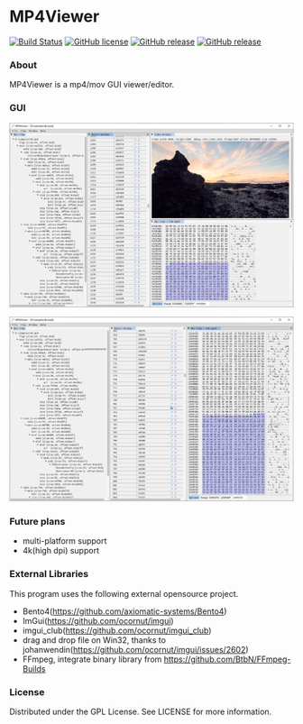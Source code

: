MP4Viewer
====
[![Build Status](https://img.shields.io/github/workflow/status/aogun/MP4Viewer/build)](https://github.com/aogun/MP4Viewer/actions?workflow=build)
[![GitHub license](https://img.shields.io/github/license/aogun/MP4Viewer.svg)](https://github.com/aogun/MP4Viewer/blob/master/LICENSE)
[![GitHub release](https://img.shields.io/github/release/aogun/MP4Viewer/all.svg)](https://github.com/aogun/MP4Viewer/releases)
[![GitHub release](https://img.shields.io/badge/Support-Windows%20x64-blue?logo=Windows&style=flat-square)](https://github.com/aogun/MP4Viewer/releases)

### About  
MP4Viewer is a mp4/mov GUI viewer/editor.  

### GUI
![ui example 1](docs/images/ui-1.jpg)  
    
![ui example 2](docs/images/ui-2.jpg)  

### Future plans
- multi-platform support
- 4k(high dpi) support

### External Libraries
This program uses the following external opensource project.  
- Bento4(https://github.com/axiomatic-systems/Bento4)
- ImGui(https://github.com/ocornut/imgui)
- imgui_club(https://github.com/ocornut/imgui_club)
- drag and drop file on Win32, thanks to johanwendin(https://github.com/ocornut/imgui/issues/2602)
- FFmpeg, integrate binary library from https://github.com/BtbN/FFmpeg-Builds

### License  
Distributed under the GPL License. See LICENSE for more information.  
